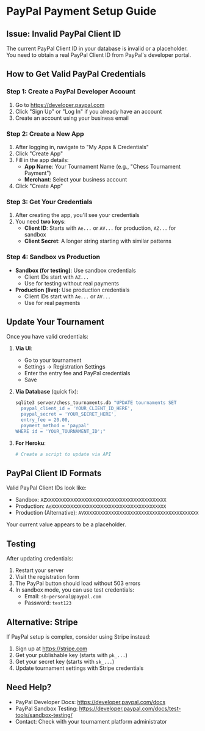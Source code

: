 # PayPal Payment Setup Guide

## Issue: Invalid PayPal Client ID

The current PayPal Client ID in your database is invalid or a placeholder. You need to obtain a real PayPal Client ID from PayPal's developer portal.

## How to Get Valid PayPal Credentials

### Step 1: Create a PayPal Developer Account
1. Go to https://developer.paypal.com
2. Click "Sign Up" or "Log In" if you already have an account
3. Create an account using your business email

### Step 2: Create a New App
1. After logging in, navigate to "My Apps & Credentials"
2. Click "Create App"
3. Fill in the app details:
   - **App Name**: Your Tournament Name (e.g., "Chess Tournament Payment")
   - **Merchant**: Select your business account
4. Click "Create App"

### Step 3: Get Your Credentials
1. After creating the app, you'll see your credentials
2. You need **two keys**:
   - **Client ID**: Starts with `Ae...` or `AV...` for production, `AZ...` for sandbox
   - **Client Secret**: A longer string starting with similar patterns

### Step 4: Sandbox vs Production
- **Sandbox (for testing)**: Use sandbox credentials
  - Client IDs start with `AZ...`
  - Use for testing without real payments
- **Production (live)**: Use production credentials  
  - Client IDs start with `Ae...` or `AV...`
  - Use for real payments

## Update Your Tournament

Once you have valid credentials:

1. **Via UI**:
   - Go to your tournament
   - Settings → Registration Settings
   - Enter the entry fee and PayPal credentials
   - Save

2. **Via Database** (quick fix):
   ```bash
   sqlite3 server/chess_tournaments.db "UPDATE tournaments SET 
     paypal_client_id = 'YOUR_CLIENT_ID_HERE',
     paypal_secret = 'YOUR_SECRET_HERE',
     entry_fee = 20.00,
     payment_method = 'paypal'
   WHERE id = 'YOUR_TOURNAMENT_ID';"
   ```

3. **For Heroku**:
   ```bash
   # Create a script to update via API
   ```

## PayPal Client ID Formats

Valid PayPal Client IDs look like:
- Sandbox: `AZXXXXXXXXXXXXXXXXXXXXXXXXXXXXXXXXXXXXXXXXXXXX`
- Production: `AeXXXXXXXXXXXXXXXXXXXXXXXXXXXXXXXXXXXXXXXXXX`
- Production (Alternative): `AVXXXXXXXXXXXXXXXXXXXXXXXXXXXXXXXXXXXXXXXXXX`

Your current value appears to be a placeholder.

## Testing

After updating credentials:

1. Restart your server
2. Visit the registration form
3. The PayPal button should load without 503 errors
4. In sandbox mode, you can use test credentials:
   - Email: `sb-personal@paypal.com`
   - Password: `test123`

## Alternative: Stripe

If PayPal setup is complex, consider using Stripe instead:

1. Sign up at https://stripe.com
2. Get your publishable key (starts with `pk_...`)
3. Get your secret key (starts with `sk_...`)
4. Update tournament settings with Stripe credentials

## Need Help?

- PayPal Developer Docs: https://developer.paypal.com/docs
- PayPal Sandbox Testing: https://developer.paypal.com/docs/test-tools/sandbox-testing/
- Contact: Check with your tournament platform administrator


